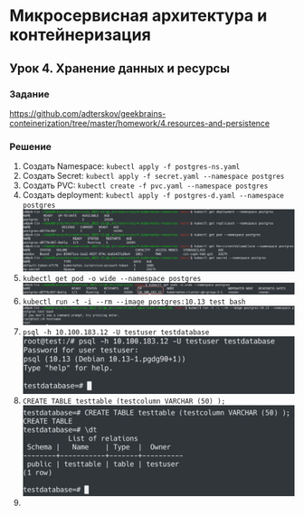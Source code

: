 # Микросервисная архитектура и контейнеризация
## Урок 4. Хранение данных и ресурсы
### Задание
https://github.com/adterskov/geekbrains-conteinerization/tree/master/homework/4.resources-and-persistence
### Решение
1. Создать Namespace: `kubectl apply -f postgres-ns.yaml`
2. Создать Secret: `kubectl apply -f secret.yaml --namespace postgres`
3. Создать PVC: `kubectl create -f pvc.yaml --namespace postgres`
4. Создать deployment: `kubectl apply -f postgres-d.yaml --namespace postgres`
![image](./img1.png)
5. `kubectl get pod -o wide --namespace postgres`
![image](./img2.png)
6. `kubectl run -t -i --rm --image postgres:10.13 test bash`
![image](./img3.png)
7. `psql -h 10.100.183.12 -U testuser testdatabase`
![image](./img4.png)
8. `CREATE TABLE testtable (testcolumn VARCHAR (50) );`
![image](./img5.png)
9.